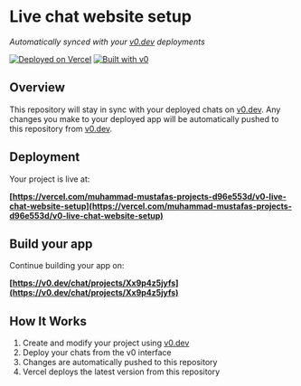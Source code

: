 # Live chat website setup

*Automatically synced with your [v0.dev](https://v0.dev) deployments*

[![Deployed on Vercel](https://img.shields.io/badge/Deployed%20on-Vercel-black?style=for-the-badge&logo=vercel)](https://vercel.com/muhammad-mustafas-projects-d96e553d/v0-live-chat-website-setup)
[![Built with v0](https://img.shields.io/badge/Built%20with-v0.dev-black?style=for-the-badge)](https://v0.dev/chat/projects/Xx9p4z5jyfs)

## Overview

This repository will stay in sync with your deployed chats on [v0.dev](https://v0.dev).
Any changes you make to your deployed app will be automatically pushed to this repository from [v0.dev](https://v0.dev).

## Deployment

Your project is live at:

**[https://vercel.com/muhammad-mustafas-projects-d96e553d/v0-live-chat-website-setup](https://vercel.com/muhammad-mustafas-projects-d96e553d/v0-live-chat-website-setup)**

## Build your app

Continue building your app on:

**[https://v0.dev/chat/projects/Xx9p4z5jyfs](https://v0.dev/chat/projects/Xx9p4z5jyfs)**

## How It Works

1. Create and modify your project using [v0.dev](https://v0.dev)
2. Deploy your chats from the v0 interface
3. Changes are automatically pushed to this repository
4. Vercel deploys the latest version from this repository
